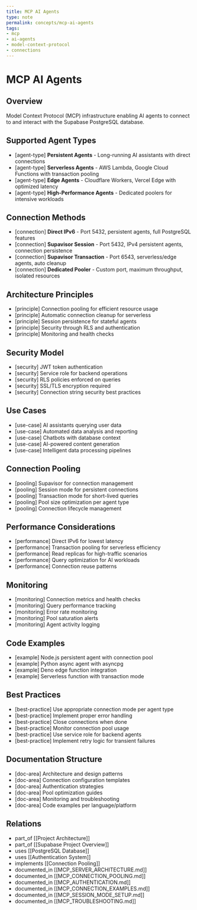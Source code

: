 ```yaml
---
title: MCP AI Agents
type: note
permalink: concepts/mcp-ai-agents
tags:
- mcp
- ai-agents
- model-context-protocol
- connections
---
```


# MCP AI Agents

## Overview

Model Context Protocol (MCP) infrastructure enabling AI agents to connect to and interact with the Supabase PostgreSQL database.

## Supported Agent Types

- [agent-type] **Persistent Agents** - Long-running AI assistants with direct connections
- [agent-type] **Serverless Agents** - AWS Lambda, Google Cloud Functions with transaction pooling
- [agent-type] **Edge Agents** - Cloudflare Workers, Vercel Edge with optimized latency
- [agent-type] **High-Performance Agents** - Dedicated poolers for intensive workloads

## Connection Methods

- [connection] **Direct IPv6** - Port 5432, persistent agents, full PostgreSQL features
- [connection] **Supavisor Session** - Port 5432, IPv4 persistent agents, connection persistence
- [connection] **Supavisor Transaction** - Port 6543, serverless/edge agents, auto cleanup
- [connection] **Dedicated Pooler** - Custom port, maximum throughput, isolated resources

## Architecture Principles

- [principle] Connection pooling for efficient resource usage
- [principle] Automatic connection cleanup for serverless
- [principle] Session persistence for stateful agents
- [principle] Security through RLS and authentication
- [principle] Monitoring and health checks

## Security Model

- [security] JWT token authentication
- [security] Service role for backend operations
- [security] RLS policies enforced on queries
- [security] SSL/TLS encryption required
- [security] Connection string security best practices

## Use Cases

- [use-case] AI assistants querying user data
- [use-case] Automated data analysis and reporting
- [use-case] Chatbots with database context
- [use-case] AI-powered content generation
- [use-case] Intelligent data processing pipelines

## Connection Pooling

- [pooling] Supavisor for connection management
- [pooling] Session mode for persistent connections
- [pooling] Transaction mode for short-lived queries
- [pooling] Pool size optimization per agent type
- [pooling] Connection lifecycle management

## Performance Considerations

- [performance] Direct IPv6 for lowest latency
- [performance] Transaction pooling for serverless efficiency
- [performance] Read replicas for high-traffic scenarios
- [performance] Query optimization for AI workloads
- [performance] Connection reuse patterns

## Monitoring

- [monitoring] Connection metrics and health checks
- [monitoring] Query performance tracking
- [monitoring] Error rate monitoring
- [monitoring] Pool saturation alerts
- [monitoring] Agent activity logging

## Code Examples

- [example] Node.js persistent agent with connection pool
- [example] Python async agent with asyncpg
- [example] Deno edge function integration
- [example] Serverless function with transaction mode

## Best Practices

- [best-practice] Use appropriate connection mode per agent type
- [best-practice] Implement proper error handling
- [best-practice] Close connections when done
- [best-practice] Monitor connection pool usage
- [best-practice] Use service role for backend agents
- [best-practice] Implement retry logic for transient failures

## Documentation Structure

- [doc-area] Architecture and design patterns
- [doc-area] Connection configuration templates
- [doc-area] Authentication strategies
- [doc-area] Pool optimization guides
- [doc-area] Monitoring and troubleshooting
- [doc-area] Code examples per language/platform

## Relations

- part_of [[Project Architecture]]
- part_of [[Supabase Project Overview]]
- uses [[PostgreSQL Database]]
- uses [[Authentication System]]
- implements [[Connection Pooling]]
- documented_in [[MCP_SERVER_ARCHITECTURE.md]]
- documented_in [[MCP_CONNECTION_POOLING.md]]
- documented_in [[MCP_AUTHENTICATION.md]]
- documented_in [[MCP_CONNECTION_EXAMPLES.md]]
- documented_in [[MCP_SESSION_MODE_SETUP.md]]
- documented_in [[MCP_TROUBLESHOOTING.md]]
